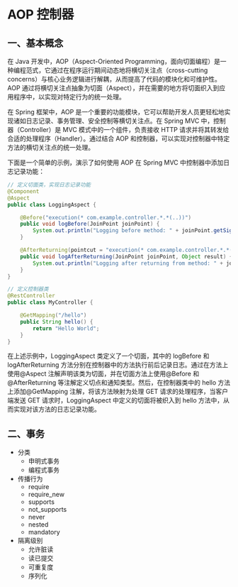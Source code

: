 # AOP 控制器

## 一、基本概念

在 Java 开发中，AOP（Aspect-Oriented Programming，面向切面编程）是一种编程范式，它通过在程序运行期间动态地将横切关注点（cross-cutting concerns）与核心业务逻辑进行解耦，从而提高了代码的模块化和可维护性。AOP 通过将横切关注点抽象为切面（Aspect），并在需要的地方将切面织入到应用程序中，以实现对特定行为的统一处理。

在 Spring 框架中，AOP 是一个重要的功能模块，它可以帮助开发人员更轻松地实现诸如日志记录、事务管理、安全控制等横切关注点。在 Spring MVC 中，控制器（Controller）是 MVC 模式中的一个组件，负责接收 HTTP 请求并将其转发给合适的处理程序（Handler）。通过结合 AOP 和控制器，可以实现对控制器中特定方法的横切关注点的统一处理。

下面是一个简单的示例，演示了如何使用 AOP 在 Spring MVC 中控制器中添加日志记录功能：

```java
// 定义切面类，实现日志记录功能
@Component
@Aspect
public class LoggingAspect {

    @Before("execution(* com.example.controller.*.*(..))")
    public void logBefore(JoinPoint joinPoint) {
        System.out.println("Logging before method: " + joinPoint.getSignature().getName());
    }

    @AfterReturning(pointcut = "execution(* com.example.controller.*.*(..))", returning = "result")
    public void logAfterReturning(JoinPoint joinPoint, Object result) {
        System.out.println("Logging after returning from method: " + joinPoint.getSignature().getName());
    }
}

// 定义控制器类
@RestController
public class MyController {

    @GetMapping("/hello")
    public String hello() {
        return "Hello World";
    }
}
```

在上述示例中，LoggingAspect 类定义了一个切面，其中的 logBefore 和 logAfterReturning 方法分别在控制器中的方法执行前后记录日志。通过在方法上使用@Aspect 注解声明该类为切面，并在切面方法上使用@Before 和@AfterReturning 等注解定义切点和通知类型。然后，在控制器类中的 hello 方法上添加@GetMapping 注解，将该方法映射为处理 GET 请求的处理程序，当客户端发送 GET 请求时，LoggingAspect 中定义的切面将被织入到 hello 方法中，从而实现对该方法的日志记录功能。

## 二、事务

- 分类
  - 申明式事务
  - 编程式事务
- 传播行为
  - require
  - require_new
  - supports
  - not_supports
  - never
  - nested
  - mandatory
- 隔离级别
  - 允许脏读
  - 读已提交
  - 可重复度
  - 序列化
